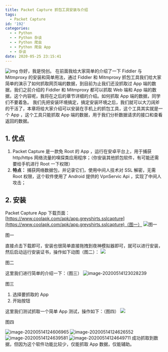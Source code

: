 ```yaml
---
title: Packet Capture 抓包工具安装与介绍
tags:
  - Packet Capture
id: '192'
categories:
  - - Python
  - - Python 杂谈
  - - Python 爬虫
  - - Python 爬虫 App
  - - 杂谈
date: 2020-05-25 23:15:41
---
```


![img](https://images-aiyc-1301641396.cos.ap-guangzhou.myqcloud.com/20200525230232.jpg) 你好，我是悦创。 在前面我给大家简单的介绍了一下 Fiddler 与 Mitmproxy 的安装和简单用法，通过 Fiddler 和 Mitmproxy 抓包工具我们给大家简单的演示了如何抓取网页端的数据，到目前为止我们还没抓取过 App 端的数据，我们之前介绍的 Fiddler 和 Mitmproxy 都可以抓取 Web 端和 App 端的数据，这个内容呢，我将在之后的章节详细的介绍。如何抓取 App 端的数据，同学们不要着急。 我们先把安装环境搞定，搞定安装环境之后，我们就可以大刀阔斧的干活了，本章将给大家介绍可以安装在手机上的抓包工具，这个工具其实就是一个 App ，这个工具只能抓取 App 端的数据，用于我们分析数据请求的接口和查看返回的数据。

## 1\. 优点

1.  Packet Capture 是一款免 Root 的 App ，运行在安卓平台上，用于捕获 http/https 网络流量的嗅探类应用程序；（你安装其他抓包软件，有可能还需要给手机进行 Root 一下权限）
2.  **特点：** 捕获网络数据包，并记录它们，使用中间人技术对 SSL 解密，无需 Root 权限，这个软件使用了 Android 提供的 VpnServic Api ，实现了中间人攻击；

## 2\. 安装

Packet Capture App 下载页面：[https://www.coolapk.com/apk/app.greyshirts.sslcapture](https://www.coolapk.com/apk/app.greyshirts.sslcapture)（图一） ![图一](https://images-aiyc-1301641396.cos.ap-guangzhou.myqcloud.com/20200525230308.png)

图一

直接点击下载即可，安装也很简单直接拖拽到夜神模拟器即可，就可以进行安装，然后启动运行安装证书，操作如下动图（图二）： ![](https://images-aiyc-1301641396.cos.ap-guangzhou.myqcloud.com/20200525230318.gif)

图二

这里我们进行简单的介绍一下：（图三） ![image-20200514123028239](https://images-aiyc-1301641396.cos.ap-guangzhou.myqcloud.com/20200525230336.png)

图三

1.  选择要抓取的 App
2.  开始按钮

这里我们测试抓取一个简单 App 测试，操作如下：（图四） ![](https://images-aiyc-1301641396.cos.ap-guangzhou.myqcloud.com/20200525231223.gif)

图四

![image-20200514124606965](https://images-aiyc-1301641396.cos.ap-guangzhou.myqcloud.com/20200525231314.png) ![image-20200514124626552](https://images-aiyc-1301641396.cos.ap-guangzhou.myqcloud.com/20200712161012.png) ![image-20200514124639581](https://images-aiyc-1301641396.cos.ap-guangzhou.myqcloud.com/20200525231319.png) ![image-20200514124649711](https://images-aiyc-1301641396.cos.ap-guangzhou.myqcloud.com/20200525231335.png) 成功抓取到数据，但因为这个软件功能比较少，仅能抓取 App 数据，仅能辅助。